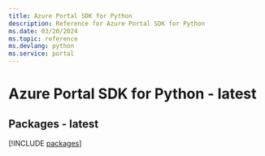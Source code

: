 ```yaml
---
title: Azure Portal SDK for Python
description: Reference for Azure Portal SDK for Python
ms.date: 03/20/2024
ms.topic: reference
ms.devlang: python
ms.service: portal
---
```

# Azure Portal SDK for Python - latest
## Packages - latest
[!INCLUDE [packages](portal-index.md)]